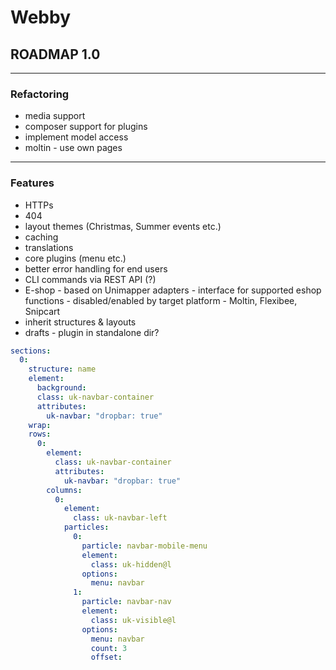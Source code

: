 # Webby

## ROADMAP 1.0

---
### Refactoring
- media support
- composer support for plugins
- implement model access
- moltin - use own pages
---
### Features
- HTTPs
- 404
- layout themes (Christmas, Summer events etc.)
- caching
- translations
- core plugins (menu etc.)
- better error handling for end users
- CLI commands via REST API (?)
- E-shop - based on Unimapper adapters - interface for supported eshop functions - disabled/enabled by target platform - Moltin, Flexibee, Snipcart
- inherit structures & layouts
- drafts - plugin in standalone dir?

```yaml
sections:
  0:
    structure: name
    element:
      background:
      class: uk-navbar-container
      attributes:
        uk-navbar: "dropbar: true"
    wrap:
    rows:
      0:
        element:
          class: uk-navbar-container
          attributes:
            uk-navbar: "dropbar: true"
        columns:
          0:
            element:
              class: uk-navbar-left
            particles:
              0:
                particle: navbar-mobile-menu
                element:
                  class: uk-hidden@l
                options:
                  menu: navbar
              1:
                particle: navbar-nav
                element:
                  class: uk-visible@l
                options:
                  menu: navbar
                  count: 3
                  offset:
```